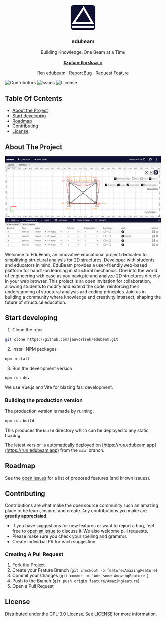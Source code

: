 <br/>
<p align="center">
  <a href="https://github.com/janvorisek/edubeam">
    <img src="src/assets/logo.svg" alt="Logo" width="80" height="80">
  </a>

  <h3 align="center">edubeam</h3>

  <p align="center">
    Building Knowledge, One Beam at a Time
    <br/>
    <br/>
    <a href="https://edubeam.app"><strong>Explore the docs »</strong></a>
    <br/>
    <br/>
    <a href="https://run.edubeam.app">Run edubeam</a>
    ·
    <a href="https://github.com/janvorisek/edubeam/issues/new?assignees=&labels=&projects=&template=bug_report.md&title=%5BBUG%5D">Report Bug</a>
    ·
    <a href="https://github.com/janvorisek/edubeam/issues/new?assignees=&labels=&projects=&template=feature_request.md&title=%5BFEATURE%5D">Request Feature</a>
  </p>
</p>

<p align="center">

![Contributors](https://img.shields.io/github/contributors/janvorisek/edubeam?color=dark-green) ![Issues](https://img.shields.io/github/issues/janvorisek/edubeam) ![License](https://img.shields.io/github/license/janvorisek/edubeam)

</p>

## Table Of Contents

- [About the Project](#about-the-project)
- [Start developing](#usage)
- [Roadmap](#roadmap)
- [Contributing](#contributing)
- [License](#license)

## About The Project

[![EduBeam Live](docs/public/download.png)](https://run.edubeam.app)

Welcome to EduBeam, an innovative educational project dedicated to simplifying structural analysis for 2D structures. Developed with students and educators in mind, EduBeam provides a user-friendly web-based platform for hands-on learning in structural mechanics. Dive into the world of engineering with ease as you navigate and analyze 2D structures directly in your web browser. This project is an open invitation for collaboration, allowing students to modify and extend the code, reinforcing their understanding of structural analysis and coding principles. Join us in building a community where knowledge and creativity intersect, shaping the future of structural education.

## Start developing

1. Clone the repo

```sh
git clone https://github.com/janvorisek/edubeam.git
```

2. Install NPM packages

```sh
npm install
```

3. Run the development version

```sh
npm run dev
```

We use Vue.js and Vite for blazing fast development.

### Building the production version

The production version is made by running:

```sh
npm run build
```

This produces the `build` directory which can be deployed to any static hosting.

The latest version is automatically deployed on [https://run.edubeam.app](https://run.edubeam.app) from the `main` branch.

## Roadmap

See the [open issues](https://github.com/janvorisek/edubeam/issues) for a list of proposed features (and known issues).

## Contributing

Contributions are what make the open source community such an amazing place to be learn, inspire, and create. Any contributions you make are **greatly appreciated**.

- If you have suggestions for new features or want to report a bug, feel free to [open an issue](https://github.com/janvorisek/edubeam/issues/new/choose) to discuss it. We also welcome pull requests.
- Please make sure you check your spelling and grammar.
- Create individual PR for each suggestion.

### Creating A Pull Request

1. Fork the Project
2. Create your Feature Branch (`git checkout -b feature/AmazingFeature`)
3. Commit your Changes (`git commit -m 'Add some AmazingFeature'`)
4. Push to the Branch (`git push origin feature/AmazingFeature`)
5. Open a Pull Request

## License

Distributed under the GPL-3.0 License. See [LICENSE](https://github.com/janvorisek/edubeam/blob/main/LICENSE) for more information.
